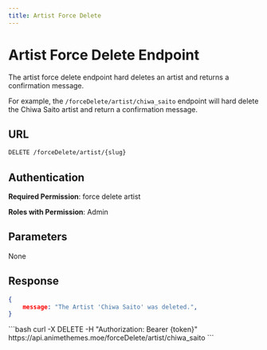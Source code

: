 ```yaml
---
title: Artist Force Delete
---
```


<Block>

# Artist Force Delete Endpoint

The artist force delete endpoint hard deletes an artist and returns a confirmation message.

For example, the `/forceDelete/artist/chiwa_saito` endpoint will hard delete the Chiwa Saito artist and return a confirmation message.

## URL

```sh
DELETE /forceDelete/artist/{slug}
```

## Authentication

**Required Permission**: force delete artist

**Roles with Permission**: Admin

## Parameters

None

## Response

```json
{
    message: "The Artist 'Chiwa Saito' was deleted.",
}
```

<Example>

<CURL>
```bash
curl -X DELETE -H "Authorization: Bearer {token}" https://api.animethemes.moe/forceDelete/artist/chiwa_saito
```
</CURL>

</Example>

</Block>